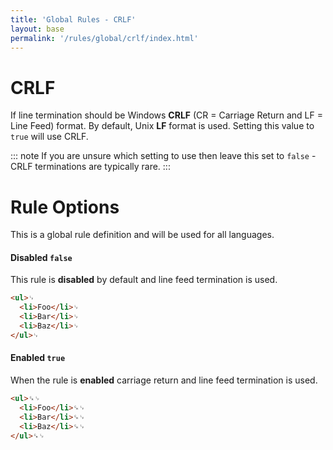 ```yaml
---
title: 'Global Rules - CRLF'
layout: base
permalink: '/rules/global/crlf/index.html'
---
```


# CRLF

If line termination should be Windows **CRLF** (CR = Carriage Return and LF = Line Feed) format. By default, Unix **LF** format is used. Setting this value to `true` will use CRLF.

::: note
If you are unsure which setting to use then leave this set to `false` - CRLF terminations are typically rare.
:::

# Rule Options

This is a global rule definition and will be used for all languages.

#### Disabled `false`

This rule is **disabled** by default and line feed termination is used.

<!-- prettier-ignore -->
```html
<ul>␊
  <li>Foo</li>␊
  <li>Bar</li>␊
  <li>Baz</li>␊
</ul>␊
```

#### Enabled `true`

When the rule is **enabled** carriage return and line feed termination is used.

<!-- prettier-ignore -->
```html
<ul>␍␊
  <li>Foo</li>␍␊
  <li>Bar</li>␍␊
  <li>Baz</li>␍␊
</ul>␍␊
```
